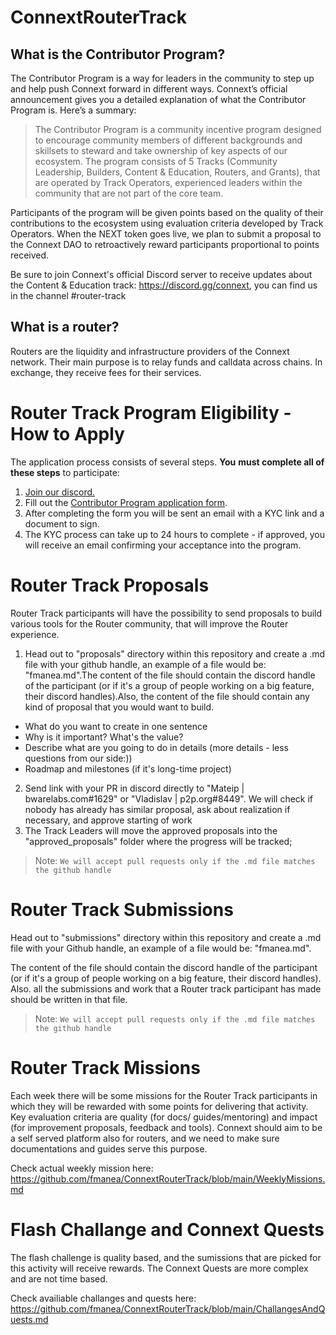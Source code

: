 # ConnextRouterTrack

## What is the Contributor Program?

The Contributor Program is a way for leaders in the community to step up and help push Connext forward in different ways. Connext’s official announcement gives you a detailed explanation of what the Contributor Program is. Here’s a summary:
> The Contributor Program is a community incentive program designed to encourage community members of different backgrounds and skillsets to steward and take ownership of key aspects of our ecosystem. The program consists of 5 Tracks (Community Leadership, Builders, Content & Education, Routers, and Grants), that are operated by Track Operators, experienced leaders within the community that are not part of the core team.

Participants of the program will be given points based on the quality of their contributions to the ecosystem using evaluation criteria developed by Track Operators. When the NEXT token goes live, we plan to submit a proposal to the Connext DAO to retroactively reward participants proportional to points received.

Be sure to join Connext's official Discord server to receive updates about the Content & Education track: https://discord.gg/connext, you can find us in the channel #router-track

## What is a router?

Routers are the liquidity and infrastructure providers of the Connext network. Their main purpose is to relay funds and calldata across chains. In exchange, they receive fees for their services.

# Router Track Program Eligibility - How to Apply

The application process consists of several steps. **You** **must complete all of these steps** to participate:

1. [Join our discord.](https://discord.gg/connext)
2. Fill out the [Contributor Program application form](https://form.typeform.com/to/tSBsjYxh).
3. After completing the form you will be sent an email with a KYC link and a document to sign.
4. The KYC process can take up to 24 hours to complete - if approved, you will receive an email confirming your acceptance into the program.

# Router Track Proposals

Router Track participants will have the possibility to send proposals to build various tools for the Router community, that will improve the Router experience. 

1. Head out to "proposals" directory within this repository and create a .md file with your github handle, an example of a file would be: "fmanea.md".The content of the file should contain the discord handle of the participant (or if it's a group of people working on a big feature, their discord handles).Also, the content of the file should contain any kind of proposal that you would want to build.
- What do you want to create in one sentence
- Why is it important? What's the value?
- Describe what are you going to do in details (more details - less questions from our side:))
- Roadmap and milestones (if it's long-time project)
2. Send link with your PR in discord directly to "Mateip | bwarelabs.com#1629" or "Vladislav | p2p.org#8449". We will check if nobody has already has similar proposal, ask about realization if necessary, and approve starting of work
3. The Track Leaders will move the approved proposals into the "approved_proposals" folder where the progress will be tracked;

> Note: `We will accept pull requests only if the .md file matches the github handle`

# Router Track Submissions

Head out to "submissions" directory within this repository and create a .md file with your Github handle, an example of a file would be: "fmanea.md". 

The content of the file should contain the discord handle of the participant (or if it's a group of people working on a big feature, their discord handles).
Also. all the submissions and work that a Router track participant has made should be written in that file.

> Note: `We will accept pull requests only if the .md file matches the github handle`

# Router Track Missions

Each week there will be some missions for the Router Track participants in which they will be rewarded with some points for delivering that activity. Key evaluation criteria are quality (for docs/ guides/mentoring) and impact (for improvement proposals,  feedback and tools). Connext should aim to be a self served platform also for routers, and we need to make sure documentations and guides serve this purpose.

Check actual weekly mission here: https://github.com/fmanea/ConnextRouterTrack/blob/main/WeeklyMissions.md

# Flash Challange and Connext Quests 

The flash challenge is quality based, and the sumissions that are picked for this activity will receive rewards.
The Connext Quests are more complex and are not time based.

Check availiable challanges and quests here: https://github.com/fmanea/ConnextRouterTrack/blob/main/ChallangesAndQuests.md
